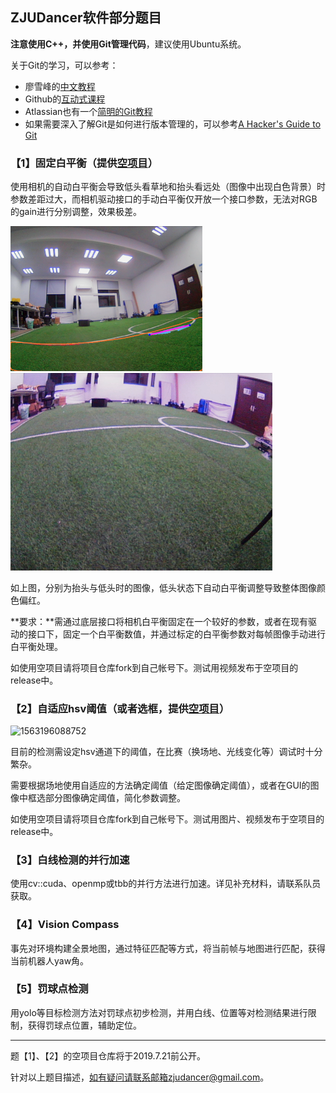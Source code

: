 ## ZJUDancer软件部分题目

**注意使用C++，并使用Git管理代码**，建议使用Ubuntu系统。

关于Git的学习，可以参考：

- 廖雪峰的[中文教程](https://www.liaoxuefeng.com/wiki/896043488029600)
- Github的[互动式课程](https://lab.github.com/)
- Atlassian也有一个[简明的Git教程](https://www.atlassian.com/git/tutorials)
- 如果需要深入了解Git是如何进行版本管理的，可以参考[A Hacker's Guide to Git](https://wildlyinaccurate.com/a-hackers-guide-to-git)

### 【1】固定白平衡（提供[空项目](https://github.com/ZJUDancer/white-balancer-example)）

使用相机的自动白平衡会导致低头看草地和抬头看远处（图像中出现白色背景）时参数差距过大，而相机驱动接口的手动白平衡仅开放一个接口参数，无法对RGB的gain进行分别调整，效果极差。

<img src="./assets/1563193469940.png" style="zoom:30%" />

<img src="./assets/1563194680603.png" style="zoom:54%" />

如上图，分别为抬头与低头时的图像，低头状态下自动白平衡调整导致整体图像颜色偏红。

**要求：**需通过底层接口将相机白平衡固定在一个较好的参数，或者在现有驱动的接口下，固定一个白平衡数值，并通过标定的白平衡参数对每帧图像手动进行白平衡处理。

如使用空项目请将项目仓库fork到自己帐号下。测试用视频发布于空项目的release中。

### 【2】自适应hsv阈值（或者选框，提供[空项目](https://github.com/ZJUDancer/color-segmentation-example)）

![1563196088752](/home/daiz/Desktop/assets/1563196088752.png)

目前的检测需设定hsv通道下的阈值，在比赛（换场地、光线变化等）调试时十分繁杂。

需要根据场地使用自适应的方法确定阈值（给定图像确定阈值），或者在GUI的图像中框选部分图像确定阈值，简化参数调整。

如使用空项目请将项目仓库fork到自己帐号下。测试用图片、视频发布于空项目的release中。

### 【3】白线检测的并行加速

使用cv::cuda、openmp或tbb的并行方法进行加速。详见补充材料，请联系队员获取。

### 【4】Vision Compass

事先对环境构建全景地图，通过特征匹配等方式，将当前帧与地图进行匹配，获得当前机器人yaw角。

### 【5】罚球点检测

用yolo等目标检测方法对罚球点初步检测，并用白线、位置等对检测结果进行限制，获得罚球点位置，辅助定位。

---

题【1】、【2】的空项目仓库将于2019.7.21前公开。

针对以上题目描述，如有疑问请联系邮箱zjudancer@gmail.com。